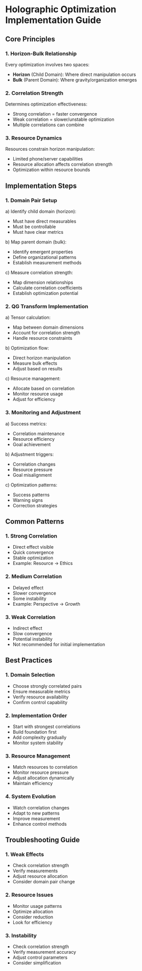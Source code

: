 # Holographic Optimization Implementation Guide

## Core Principles

### 1. Horizon-Bulk Relationship

Every optimization involves two spaces:

- **Horizon** (Child Domain): Where direct manipulation occurs
- **Bulk** (Parent Domain): Where gravity/organization emerges

### 2. Correlation Strength

Determines optimization effectiveness:

- Strong correlation = faster convergence
- Weak correlation = slower/unstable optimization
- Multiple correlations can combine

### 3. Resource Dynamics

Resources constrain horizon manipulation:

- Limited phone/server capabilities
- Resource allocation affects correlation strength
- Optimization within resource bounds

## Implementation Steps

### 1. Domain Pair Setup

a) Identify child domain (horizon):

- Must have direct measurables
- Must be controllable
- Must have clear metrics

b) Map parent domain (bulk):

- Identify emergent properties
- Define organizational patterns
- Establish measurement methods

c) Measure correlation strength:

- Map dimension relationships
- Calculate correlation coefficients
- Establish optimization potential

### 2. QG Transform Implementation

a) Tensor calculation:

- Map between domain dimensions
- Account for correlation strength
- Handle resource constraints

b) Optimization flow:

- Direct horizon manipulation
- Measure bulk effects
- Adjust based on results

c) Resource management:

- Allocate based on correlation
- Monitor resource usage
- Adjust for efficiency

### 3. Monitoring and Adjustment

a) Success metrics:

- Correlation maintenance
- Resource efficiency
- Goal achievement

b) Adjustment triggers:

- Correlation changes
- Resource pressure
- Goal misalignment

c) Optimization patterns:

- Success patterns
- Warning signs
- Correction strategies

## Common Patterns

### 1. Strong Correlation

- Direct effect visible
- Quick convergence
- Stable optimization
- Example: Resource → Ethics

### 2. Medium Correlation

- Delayed effect
- Slower convergence
- Some instability
- Example: Perspective → Growth

### 3. Weak Correlation

- Indirect effect
- Slow convergence
- Potential instability
- Not recommended for initial implementation

## Best Practices

### 1. Domain Selection

- Choose strongly correlated pairs
- Ensure measurable metrics
- Verify resource availability
- Confirm control capability

### 2. Implementation Order

- Start with strongest correlations
- Build foundation first
- Add complexity gradually
- Monitor system stability

### 3. Resource Management

- Match resources to correlation
- Monitor resource pressure
- Adjust allocation dynamically
- Maintain efficiency

### 4. System Evolution

- Watch correlation changes
- Adapt to new patterns
- Improve measurement
- Enhance control methods

## Troubleshooting Guide

### 1. Weak Effects

- Check correlation strength
- Verify measurements
- Adjust resource allocation
- Consider domain pair change

### 2. Resource Issues

- Monitor usage patterns
- Optimize allocation
- Consider reduction
- Look for efficiency

### 3. Instability

- Check correlation strength
- Verify measurement accuracy
- Adjust control parameters
- Consider simplification